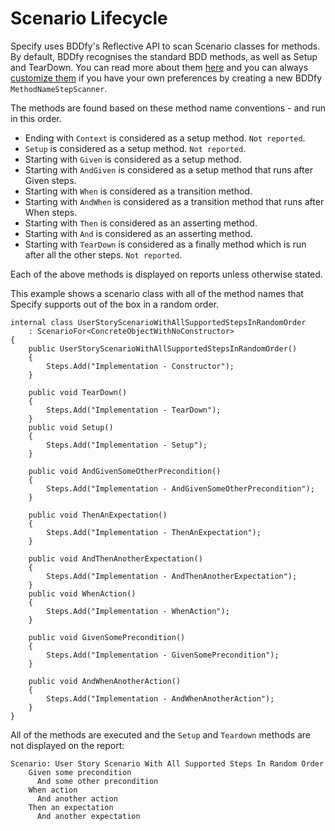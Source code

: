 # Scenario Lifecycle
Specify uses BDDfy's Reflective API to scan Scenario classes for methods. By default, BDDfy recognises the standard BDD methods, as well as Setup and TearDown. You can read more about them [here](http://www.mehdi-khalili.com/bddify-in-action/method-name-conventions) and you can always [customize them](http://www.michael-whelan.net/roll-your-own-testing-framework/) if you have your own preferences by creating a new BDDfy `MethodNameStepScanner`. 

The methods are found based on these method name conventions - and run in this order. 

* Ending with `Context` is considered as a setup method. `Not reported`.
* `Setup` is considered as a setup method. `Not reported`.
* Starting with `Given` is considered as a setup method.
* Starting with `AndGiven` is considered as a setup method that runs after Given steps.
* Starting with `When` is considered as a transition method.
* Starting with `AndWhen` is considered as a transition method that runs after When steps.
* Starting with `Then` is considered as an asserting method.
* Starting with `And` is considered as an asserting method.
* Starting with `TearDown` is considered as a finally method which is run after all the other steps. `Not reported`.

Each of the above methods is displayed on reports unless otherwise stated.

This example shows a scenario class with all of the method names that Specify supports out of the box in a random order. 

    internal class UserStoryScenarioWithAllSupportedStepsInRandomOrder 
		: ScenarioFor<ConcreteObjectWithNoConstructor>
    {
        public UserStoryScenarioWithAllSupportedStepsInRandomOrder()
        {
            Steps.Add("Implementation - Constructor");
        }

        public void TearDown()
        {
            Steps.Add("Implementation - TearDown");
        }
        public void Setup()
        {
            Steps.Add("Implementation - Setup");
        }

        public void AndGivenSomeOtherPrecondition()
        {
            Steps.Add("Implementation - AndGivenSomeOtherPrecondition");
        }

        public void ThenAnExpectation()
        {
            Steps.Add("Implementation - ThenAnExpectation");
        }

        public void AndThenAnotherExpectation()
        {
            Steps.Add("Implementation - AndThenAnotherExpectation");
        }
        public void WhenAction()
        {
            Steps.Add("Implementation - WhenAction");
        }

        public void GivenSomePrecondition()
        {
            Steps.Add("Implementation - GivenSomePrecondition");
        }

        public void AndWhenAnotherAction()
        {
            Steps.Add("Implementation - AndWhenAnotherAction");
        }
    }

All of the methods are executed and the `Setup` and `Teardown` methods are not displayed on the report:

	Scenario: User Story Scenario With All Supported Steps In Random Order
		Given some precondition
		  And some other precondition
		When action
		  And another action
		Then an expectation
		  And another expectation